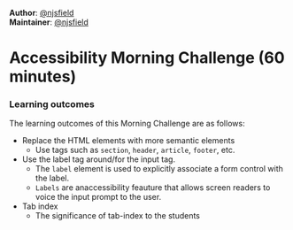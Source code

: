 **Author**: [@njsfield](https://github.com/njsfield)  
**Maintainer**: [@njsfield](https://github.com/njsfield)

# Accessibility Morning Challenge (60 minutes)

### Learning outcomes
The learning outcomes of this Morning Challenge are as follows:
- Replace the HTML elements with more semantic elements
  - Use tags such as `section`, `header`, `article`, `footer`, etc.
- Use the label tag around/for the input tag.
  - The `label` element is used to explicitly associate a form control with the label.
  - `Labels` are anaccessibility feauture that allows screen readers to voice the input prompt to the user.
- Tab index
  - The significance of tab-index to the students
